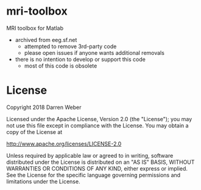 # mri-toolbox

MRI toolbox for Matlab

- archived from eeg.sf.net
  - attempted to remove 3rd-party code
  - please open issues if anyone wants additional removals
- there is no intention to develop or support this code
  - most of this code is obsolete

# License

Copyright 2018 Darren Weber

Licensed under the Apache License, Version 2.0 (the "License"); you may not use
this file except in compliance with the License. You may obtain a copy of the
License at

http://www.apache.org/licenses/LICENSE-2.0

Unless required by applicable law or agreed to in writing, software distributed
under the License is distributed on an "AS IS" BASIS, WITHOUT WARRANTIES OR
CONDITIONS OF ANY KIND, either express or implied. See the License for the
specific language governing permissions and limitations under the License.

